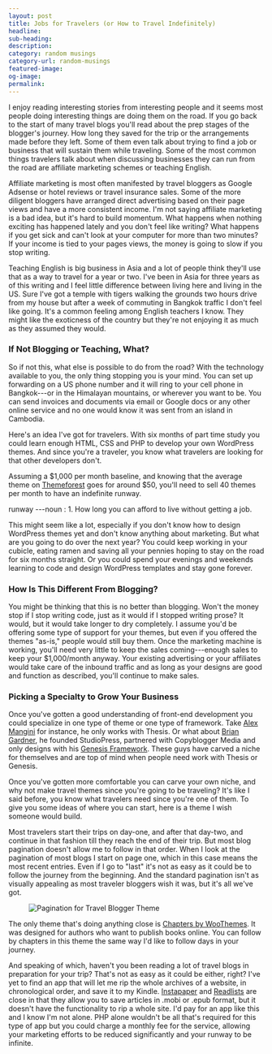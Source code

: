 ```yaml
---
layout: post
title: Jobs for Travelers (or How to Travel Indefinitely)
headline:
sub-heading:
description:
category: random musings
category-url: random-musings
featured-image:
og-image:
permalink:
---
```

I enjoy reading interesting stories from interesting people and it seems most people doing interesting things are doing them on the road. If you go back to the start of many travel blogs you'll read about the prep stages of the blogger's journey. How long they saved for the trip or the arrangements made before they left. Some of them even talk about trying to find a job or business that will sustain them while traveling. Some of the most common things travelers talk about when discussing businesses they can run from the road are affiliate marketing schemes or teaching English.

Affiliate marketing is most often manifested by travel bloggers as Google Adsense or hotel reviews or travel insurance sales. Some of the more diligent bloggers have arranged direct advertising based on their page views and have a more consistent income. I'm not saying affiliate marketing is a bad idea, but it's hard to build momentum. What happens when nothing exciting has happened lately and you don't feel like writing? What happens if you get sick and can't look at your computer for more than two minutes? If your income is tied to your pages views, the money is going to slow if you stop writing.

Teaching English is big business in Asia and a lot of people think they'll use that as a way to travel for a year or two. I've been in Asia for three years as of this writing and I feel little difference between living here and living in the US. Sure I've got a temple with tigers walking the grounds two hours drive from my house but after a week of commuting in Bangkok traffic I don't feel like going. It's a common feeling among English teachers I know. They might like the exoticness of the country but they're not enjoying it as much as they assumed they would.

### If Not Blogging or Teaching, What?

So if not this, what else is possible to do from the road? With the technology available to you, the only thing stopping you is your mind. You can set up forwarding on a US phone number and it will ring to your cell phone in Bangkok---or in the Himalayan mountains, or wherever you want to be. You can send invoices and documents via email or Google docs or any other online service and no one would know it was sent from an island in Cambodia.

Here's an idea I've got for travelers. With six months of part time study you could learn enough HTML, CSS and PHP to develop your own WordPress themes. And since you're a traveler, you know what travelers are looking for that other developers don't.

Assuming a $1,000 per month baseline, and knowing that the average theme on [Themeforest](http://themeforest.net/) goes for around $50, you'll need to sell 40 themes per month to have an indefinite runway.

runway
---noun
: 1. How long you can afford to live without getting a job.

This might seem like a lot, especially if you don't know how to design WordPress themes yet and don't know anything about marketing. But what are you going to do over the next year? You could keep working in your cubicle, eating ramen and saving all your pennies hoping to stay on the road for six months straight. Or you could spend your evenings and weekends learning to code and design WordPress templates and stay gone forever.

### How Is This Different From Blogging?

You might be thinking that this is no better than blogging. Won't the money stop if I stop writing code, just as it would if I stopped writing prose? It would, but it would take longer to dry completely. I assume you'd be offering some type of support for your themes, but even if you offered the themes "as-is," people would still buy them. Once the marketing machine is working, you'll need very little to keep the sales coming---enough sales to keep your $1,000/month anyway. Your existing advertising or your affiliates would take care of the inbound traffic and as long as your designs are good and function as described, you'll continue to make sales.

### Picking a Specialty to Grow Your Business

Once you've gotten a good understanding of front-end development you could specialize in one type of theme or one type of framework. Take [Alex Mangini](http://kolakube.com/) for instance, he only works with Thesis. Or what about [Brian Gardner](http://www.briangardner.com/), he founded StudioPress, partnered with Copyblogger Media and only designs with his [Genesis Framework](http://www.shareasale.com/r.cfm?b=346198&u=573840&m=28169&urllink=&afftrack=). These guys have carved a niche for themselves and are top of mind when people need work with Thesis or Genesis.

Once you've gotten more comfortable you can carve your own niche, and why not make travel themes since you're going to be traveling? It's like I said before, you know what travelers need since you're one of them. To give you some ideas of where you can start, here is a theme I wish someone would build.

Most travelers start their trips on day-one, and after that day-two, and continue in that fashion till they reach the end of their trip. But most blog pagination doesn't allow me to follow in that order. When I look at the pagination of most blogs I start on page one, which in this case means the most recent entries. Even if I go to "last" it's not as easy as it could be to follow the journey from the beginning. And the standard pagination isn't as visually appealing as most traveler bloggers wish it was, but it's all we've got.

<figure><img class="aligncenter" src="{{ site.url }}/images/pagination.jpg" alt="Pagination for Travel Blogger Theme"></figure>

The only theme that's doing anything close is [Chapters by WooThemes](http://en.blog.wordpress.com/2011/08/04/new-theme-chapters/). It was designed for authors who want to publish books online. You can follow by chapters in this theme the same way I'd like to follow days in your journey.

And speaking of which, haven't you been reading a lot of travel blogs in preparation for your trip? That's not as easy as it could be either, right? I've yet to find an app that will let me rip the whole archives of a website, in chronological order, and save it to my Kindle. [Instapaper](http://www.instapaper.com/) and [Readlists](http://readlists.com/) are close in that they allow you to save articles in .mobi or .epub format, but it doesn't have the functionality to rip a whole site. I'd pay for an app like this and I know I'm not alone. PHP alone wouldn't be all that's required for this type of app but you could charge a monthly fee for the service, allowing your marketing efforts to be reduced significantly and your runway to be infinite.